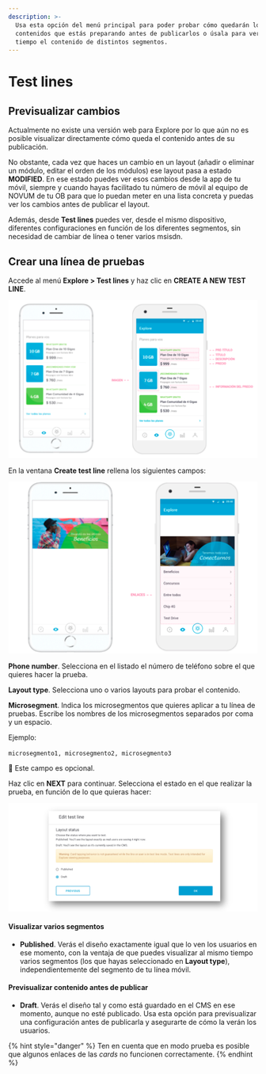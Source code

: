 ```yaml
---
description: >-
  Usa esta opción del menú principal para poder probar cómo quedarán los
  contenidos que estás preparando antes de publicarlos o úsala para ver al mismo
  tiempo el contenido de distintos segmentos.
---
```


# Test lines

## Previsualizar cambios

Actualmente no existe una versión web para Explore por lo que aún no es posible visualizar directamente cómo queda el contenido antes de su publicación.

No obstante, cada vez que haces un cambio en un layout \(añadir o eliminar un módulo, editar el orden de los módulos\) ese layout pasa a estado **MODIFIED**. En ese estado puedes ver esos cambios desde la app de tu móvil, siempre y cuando hayas facilitado tu número de móvil al equipo de NOVUM de tu OB para que lo puedan meter en una lista concreta y puedas ver los cambios antes de publicar el layout. 

Además, desde **Test lines** puedes ver, desde el mismo dispositivo, diferentes configuraciones en función de los diferentes segmentos, sin necesidad de cambiar de línea o tener varios msisdn.

## Crear una línea de pruebas

Accede al menú **Explore &gt; Test lines** y haz clic en **CREATE A NEW TEST LINE**.

![](.gitbook/assets/image%20%2858%29.png)

En la ventana **Create test line** rellena los siguientes campos:

![](.gitbook/assets/image%20%2815%29.png)

**Phone number**. Selecciona en el listado el número de teléfono sobre el que quieres hacer la prueba.

**Layout type**. Selecciona uno o varios layouts para probar el contenido.

**Microsegment**. Indica los microsegmentos que quieres aplicar a tu línea de pruebas. Escribe los nombres de los microsegmentos separados por coma y un espacio.

Ejemplo:

`microsegmento1, microsegmento2, microsegmento3`

🔅 Este campo es opcional.

Haz clic en **NEXT** para continuar. Selecciona el estado en el que realizar la prueba, en función de lo que quieras hacer:

![](.gitbook/assets/test_line_status.png)

#### Visualizar varios segmentos

* **Published**. Verás el diseño exactamente igual que lo ven los usuarios en ese momento, con la ventaja de que puedes visualizar al mismo tiempo varios segmentos \(los que hayas seleccionado en **Layout type**\), independientemente del segmento de tu línea móvil. 

#### Previsualizar contenido antes de publicar

* **Draft**. Verás el diseño tal y como está guardado en el CMS en ese momento, aunque no esté publicado. Usa esta opción para previsualizar una configuración antes de publicarla y asegurarte de cómo la verán los usuarios.

{% hint style="danger" %}
Ten en cuenta que en modo prueba es posible que algunos enlaces de las _cards_ no funcionen correctamente. 
{% endhint %}

